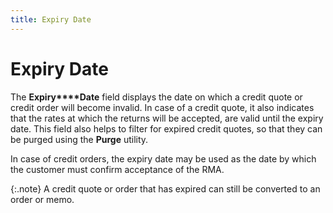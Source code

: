```yaml
---
title: Expiry Date
---
```


# Expiry Date


The **Expiry****Date** field displays the date on  which a credit quote or credit order will become invalid. In case of a  credit quote, it also indicates that the rates at which the returns will  be accepted, are valid until the expiry  date. This field also helps to filter for expired credit quotes, so that  they can be purged using the **Purge**  utility.


In case of credit orders,  the expiry  date may be used as the date by which the customer must confirm acceptance  of the RMA.


{:.note}
A credit quote or order that has expired can still be  converted to an order or memo.
